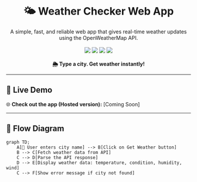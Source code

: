 <h1 align="center">🌤️ Weather Checker Web App</h1>

<p align="center">
  A simple, fast, and reliable web app that gives real-time weather updates using the OpenWeatherMap API.
  <br/><br/>
  <img src="https://img.shields.io/badge/HTML-CSS-JS-orange?style=flat-square" />
  <img src="https://img.shields.io/badge/API-OpenWeatherMap-blue?style=flat-square" />
  <img src="https://img.shields.io/badge/Responsive-Mobile%20Ready-lightgreen?style=flat-square" />
  <img src="https://img.shields.io/badge/Status-Stable-brightgreen?style=flat-square" />
  <br/><br/>
  <strong>🌦️ Type a city. Get weather instantly!</strong>
</p>

---

## 🚀 Live Demo

🌐 **Check out the app (Hosted version):** [Coming Soon]

---

## 📸 Flow Diagram

```mermaid
graph TD;
    A[🌇 User enters city name] --> B[Click on Get Weather button]
    B --> C[Fetch weather data from API]
    C --> D[Parse the API response]
    D --> E[Display weather data: temperature, condition, humidity, wind]
    C --> F[Show error message if city not found]
